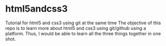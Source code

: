 # html5andcss3
Tutorial for html5 and css3 using git at the same time 
The objective of this repo is to learn more about html5 and css3 using git/github using a platform.
Thus, I would be able to learn all the three things together in one shot.
